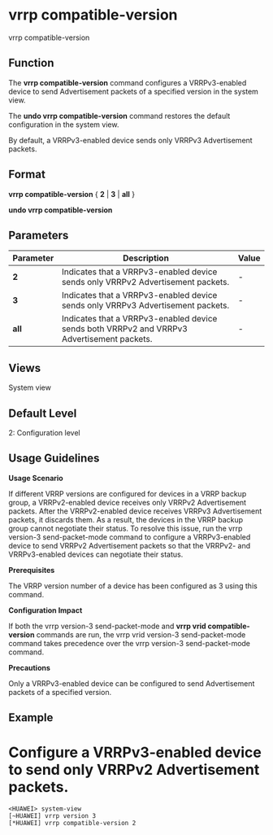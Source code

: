 vrrp compatible-version
=======================

vrrp compatible-version

Function
--------



The **vrrp compatible-version** command configures a VRRPv3-enabled device to send Advertisement packets of a specified version in the system view.

The **undo vrrp compatible-version** command restores the default configuration in the system view.



By default, a VRRPv3-enabled device sends only VRRPv3 Advertisement packets.


Format
------

**vrrp compatible-version** { **2** | **3** | **all** }

**undo vrrp compatible-version**


Parameters
----------

| Parameter | Description | Value |
| --- | --- | --- |
| **2** | Indicates that a VRRPv3-enabled device sends only VRRPv2 Advertisement packets. | - |
| **3** | Indicates that a VRRPv3-enabled device sends only VRRPv3 Advertisement packets. | - |
| **all** | Indicates that a VRRPv3-enabled device sends both VRRPv2 and VRRPv3 Advertisement packets. | - |



Views
-----

System view


Default Level
-------------

2: Configuration level


Usage Guidelines
----------------

**Usage Scenario**

If different VRRP versions are configured for devices in a VRRP backup group, a VRRPv2-enabled device receives only VRRPv2 Advertisement packets. After the VRRPv2-enabled device receives VRRPv3 Advertisement packets, it discards them. As a result, the devices in the VRRP backup group cannot negotiate their status. To resolve this issue, run the vrrp version-3 send-packet-mode command to configure a VRRPv3-enabled device to send VRRPv2 Advertisement packets so that the VRRPv2- and VRRPv3-enabled devices can negotiate their status.

**Prerequisites**

The VRRP version number of a device has been configured as 3 using this command.

**Configuration Impact**

If both the vrrp version-3 send-packet-mode and **vrrp vrid compatible-version** commands are run, the vrrp vrid version-3 send-packet-mode command takes precedence over the vrrp version-3 send-packet-mode command.

**Precautions**

Only a VRRPv3-enabled device can be configured to send Advertisement packets of a specified version.


Example
-------

# Configure a VRRPv3-enabled device to send only VRRPv2 Advertisement packets.
```
<HUAWEI> system-view
[~HUAWEI] vrrp version 3
[*HUAWEI] vrrp compatible-version 2

```